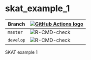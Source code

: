 # skat_example_1

Branch   |[![GitHub Actions logo](man/figures/GitHubActions.png)](https://github.com/richelbilderbeek/skat_example_1/actions)
---------|-------------------------------------------------------------------------------------------------------------------
`master` |![R-CMD-check](https://github.com/richelbilderbeek/skat_example_1/workflows/R-CMD-check/badge.svg?branch=master) 
`develop`|![R-CMD-check](https://github.com/richelbilderbeek/skat_example_1/workflows/R-CMD-check/badge.svg?branch=develop)

SKAT example 1
